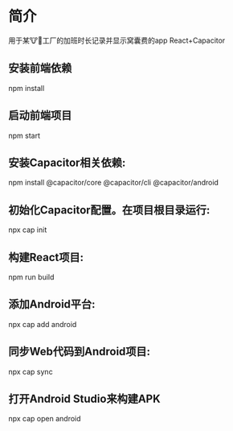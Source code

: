 # 简介
用于某🐮🐴工厂的加班时长记录并显示窝囊费的app
React+Capacitor
## 安装前端依赖
npm install
## 启动前端项目
npm start
## 安装Capacitor相关依赖:
npm install @capacitor/core @capacitor/cli @capacitor/android
## 初始化Capacitor配置。在项目根目录运行:
npx cap init
## 构建React项目:
npm run build
## 添加Android平台:
npx cap add android
## 同步Web代码到Android项目:
npx cap sync
## 打开Android Studio来构建APK
npx cap open android
